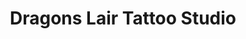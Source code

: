 ---
title: "Dragons Lair Tattoo Studio"
url: /brighouse/dragons-lair-tattoo-studio/
shop: tattoo
---